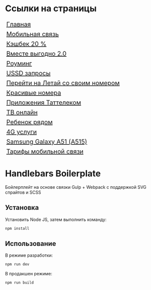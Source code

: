 # Ссылки на страницы

<body>
<div class="hint__wrapper">
  <a class="hint__link" style="display: block; padding: 4px; font-size: 20px" href="/tattelecom-1/build">Главная</a>
  <a class="hint__link" style="display: block; padding: 4px; font-size: 20px" href="/tattelecom-1/build/mobile-communication.html">Мобильная связь</a>
  <a class="hint__link" style="display: block; padding: 4px; font-size: 20px" href="/tattelecom-1/build/cashback.html">Кэшбек 20 %</a>
  <a class="hint__link" style="display: block; padding: 4px; font-size: 20px" href="/tattelecom-1/build/together-profitable.html">Вместе выгодно 2.0</a>
  <a class="hint__link" style="display: block; padding: 4px; font-size: 20px" href="/tattelecom-1/build/roaming.html">Роуминг</a>
  <a class="hint__link" style="display: block; padding: 4px; font-size: 20px" href="/tattelecom-1/build/ussd-requests.html">USSD запросы</a>
  <a class="hint__link" style="display: block; padding: 4px; font-size: 20px" href="/tattelecom-1/build/fly-old-number.html">Перейти на Летай со своим номером</a>
  <a class="hint__link" style="display: block; padding: 4px; font-size: 20px" href="/tattelecom-1/build/beautiful-phone.html">Красивые номера</a>
  <a class="hint__link" style="display: block; padding: 4px; font-size: 20px" href="/tattelecom-1/build/applications.html">Приложения Таттелеком</a>
  <a class="hint__link" style="display: block; padding: 4px; font-size: 20px" href="/tattelecom-1/build/tv-online.html">ТВ онлайн</a>
  <a class="hint__link" style="display: block; padding: 4px; font-size: 20px" href="/tattelecom-1/build/child-nearby.html">Ребенок рядом</a>
  <a class="hint__link" style="display: block; padding: 4px; font-size: 20px" href="/tattelecom-1/build/4g-services.html">4G услуги</a>
  <a class="hint__link" style="display: block; padding: 4px; font-size: 20px" href="/tattelecom-1/build/product.html">Samsung Galaxy A51 (A515)</a>
  <a class="hint__link" style="display: block; padding: 4px; font-size: 20px" href="/tattelecom-1/build/rates-mobile-list.html">Тарифы мобильной связи</a>
</div>
</body>

# Handlebars Boilerplate

Бойлерплейт на основе связки Gulp + Webpack с поддержкой SVG спрайтов и SCSS

## Установка

Установить Node JS, затем выполнить команду:

```bash
npm install
```

## Использование

В режиме разработки:

```bash
npm run dev
```
В продакшен режиме:

```bash
npm run build
```
